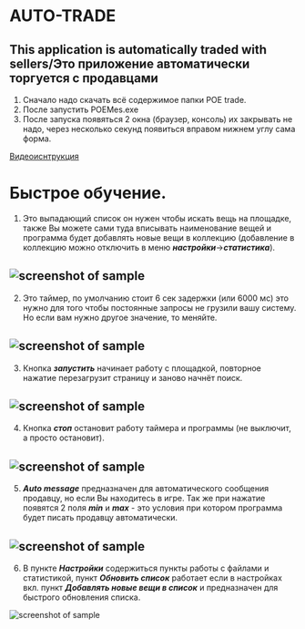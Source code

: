 # AUTO-TRADE
This application is automatically traded with sellers/Это приложение автоматически торгуется с продавцами
---
1) Сначало надо скачать всё содержимое папки POE trade.
2) После запустить POEMes.exe
3) После запуска появяться 2 окна (браузер, консоль) их закрывать не надо, через несколько секунд появиться вправом нижнем углу сама форма.

[Видеоиснтрукция](https://youtu.be/tNoFd7MJtTU)


Быстрое обучение.
=====================
1) Это выпадающий список он нужен чтобы искать вещь на площадке, также Вы можете сами туда вписывать наименование вещей и программа будет добавлять новые вещи в коллекцию (добавление в коллекцию можно отключить в меню ***настройки***->***статистика***).

![screenshot of sample](https://github.com/Diman14610/AUTO-TRADE/blob/master/%D0%A0%D1%83%D0%BA%D0%BE%D0%B2%D0%BE%D0%B4%D1%81%D1%82%D0%B2%D0%BE/1.png)
---
2) Это таймер, по умолчанию стоит 6 сек задержки (или 6000 мс) это нужно для того чтобы постоянные запросы не грузили вашу систему. Но если вам нужно другое значение, то меняйте.

![screenshot of sample](https://github.com/Diman14610/AUTO-TRADE/blob/master/%D0%A0%D1%83%D0%BA%D0%BE%D0%B2%D0%BE%D0%B4%D1%81%D1%82%D0%B2%D0%BE/4.png)
---
3) Кнопка ***запустить*** начинает работу с площадкой, повторное нажатие перезагрузит страницу и заново начнёт поиск.

![screenshot of sample](https://github.com/Diman14610/AUTO-TRADE/blob/master/%D0%A0%D1%83%D0%BA%D0%BE%D0%B2%D0%BE%D0%B4%D1%81%D1%82%D0%B2%D0%BE/3.png)
---
4) Кнопка ***стоп*** остановит работу таймера и программы (не выключит, а просто остановит).

![screenshot of sample](https://github.com/Diman14610/AUTO-TRADE/blob/master/%D0%A0%D1%83%D0%BA%D0%BE%D0%B2%D0%BE%D0%B4%D1%81%D1%82%D0%B2%D0%BE/2.png)
---
5) ***Auto message*** предназначен для автоматического сообщения продавцу, но если Вы находитесь в игре. Так же при нажатие появятся 2 поля ***min*** и ***max*** - это условия при котором программа будет писать продавцу автоматически.

![screenshot of sample](https://github.com/Diman14610/AUTO-TRADE/blob/master/%D0%A0%D1%83%D0%BA%D0%BE%D0%B2%D0%BE%D0%B4%D1%81%D1%82%D0%B2%D0%BE/5.png)
---
6) В пункте ***Настройки*** содержиться пункты работы с файлами и статистикой, пункт ***Обновить список*** работает если в настройках вкл. пункт ***Добавлять новые вещи в список*** и предназначен для быстрого обновления списка.

![screenshot of sample](https://github.com/Diman14610/AUTO-TRADE/blob/master/%D0%A0%D1%83%D0%BA%D0%BE%D0%B2%D0%BE%D0%B4%D1%81%D1%82%D0%B2%D0%BE/6.png)
